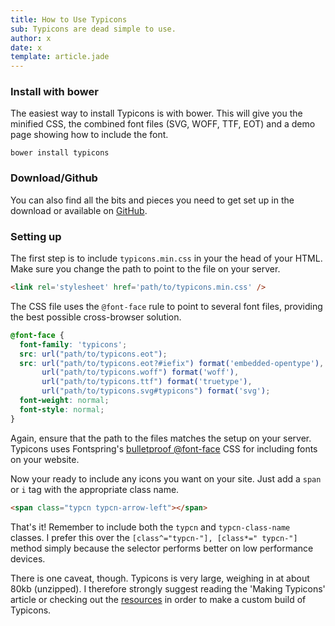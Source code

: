 ```yaml
---
title: How to Use Typicons
sub: Typicons are dead simple to use.
author: x
date: x
template: article.jade
---
```


### Install with bower

The easiest way to install Typicons is with bower. This will give you the minified CSS, the combined font files (SVG, WOFF, TTF, EOT) and a demo page showing how to include the font.

```
bower install typicons
```

### Download/Github

You can also find all the bits and pieces you need to get set up in the download or available on [GitHub](https://github.com/stephenhutchings/typicons.font).

### Setting up

The first step is to include `typicons.min.css` in your the head of your HTML. Make sure you change the path to point to the file on your server.

```html
<link rel='stylesheet' href='path/to/typicons.min.css' />
```

The CSS file uses the `@font-face` rule to point to several font files, providing the best possible cross-browser solution.

```css
@font-face {
  font-family: 'typicons';
  src: url("path/to/typicons.eot");
  src: url("path/to/typicons.eot?#iefix") format('embedded-opentype'),
       url("path/to/typicons.woff") format('woff'),
       url("path/to/typicons.ttf") format('truetype'),
       url("path/to/typicons.svg#typicons") format('svg');
  font-weight: normal;
  font-style: normal;
}
```

Again, ensure that the path to the files matches the setup on your server.
Typicons uses Fontspring's [bulletproof @font-face](http://www.fontspring.com/blog/the-new-bulletproof-font-face-syntax) CSS for including fonts on your website.

Now your ready to include any icons you want on your site.
Just add a `span` or `i` tag with the appropriate class name.

```html
<span class="typcn typcn-arrow-left"></span>
```

That's it! Remember to include both the `typcn` and `typcn-class-name` classes.
I prefer this over the `[class^="typcn-"], [class*=" typcn-"]` method simply because the selector performs better on low performance devices.

There is one caveat, though. Typicons is very large, weighing in at about 80kb (unzipped). I therefore strongly suggest reading the 'Making Typicons' article or checking out the [resources](/more/resources/) in order to make a custom build of Typicons.
